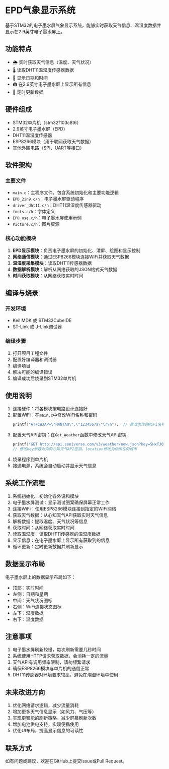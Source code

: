 # EPD气象显示系统

基于STM32的电子墨水屏气象显示系统，能够实时获取天气信息、温湿度数据并显示在2.9英寸电子墨水屏上。

## 功能特点

- 🌦️ 实时获取天气信息（温度、天气状况）
- 🌡️ 读取DHT11温湿度传感器数据
- 📅 显示日期和时间
- 🖨️ 在2.9英寸电子墨水屏上显示所有信息
- 🔄 定时更新数据

## 硬件组成

- STM32单片机（stm32f103c8t6）
- 2.9英寸电子墨水屏（EPD）
- DHT11温湿度传感器
- ESP8266模块（用于联网获取天气数据）
- 其他外围电路（SPI、UART等接口）

## 软件架构

### 主要文件

- `main.c`：主程序文件，包含系统初始化和主要功能逻辑
- `EPD_2in9.c/h`：电子墨水屏驱动程序
- `driver_dht11.c/h`：DHT11温湿度传感器驱动
- `fonts.c/h`：字体定义
- `EPD_use.c/h`：电子墨水屏使用示例
- `Picture.c/h`：图片资源

### 核心功能模块

1. **EPD显示模块**：负责电子墨水屏的初始化、清屏、绘图和显示控制
2. **网络通信模块**：通过ESP8266模块连接WiFi并获取天气数据
3. **温湿度采集模块**：读取DHT11传感器数据
4. **数据解析模块**：解析从网络获取的JSON格式天气数据
5. **时间获取模块**：从网络获取实时时间

## 编译与烧录
 
### 开发环境

- Keil MDK 或 STM32CubeIDE
- ST-Link 或 J-Link调试器

### 编译步骤

1. 打开项目工程文件
2. 配置好编译器和调试器
3. 编译项目
4. 解决可能的编译错误
5. 编译成功后烧录到STM32单片机

## 使用说明

1. 连接硬件：将各模块按电路设计连接好
2. 配置WiFi：在`main.c`中修改WiFi名称和密码
   ```c
   printf("AT+CWJAP=\"HANTAO\",\"1234567a\"\r\n");  // 修改为你的WiFi名称和密码
   ```
3. 配置天气API密钥：在`Get_Weather`函数中修改天气API密钥
   ```c
   printf("GET http://api.seniverse.com/v3/weather/now.json?key=SHxTJ0yyZMhCuawJ9&location=haerbin&language=zh-Hans&unit=c\r\n\r\n");
   // 修改key参数为你的心知天气API密钥，location修改为你所在的城市
   ```
4. 烧录程序到单片机
5. 接通电源，系统会自动启动并显示天气信息

## 系统工作流程

1. 系统初始化：初始化各外设和模块
2. 电子墨水屏测试：显示测试图案确保屏幕正常工作
3. 连接WiFi：使用ESP8266模块连接到指定的WiFi网络
4. 获取天气数据：从心知天气API获取实时天气信息
5. 解析数据：提取温度、天气状况等信息
6. 获取时间：从网络获取实时时间
7. 读取温湿度：读取DHT11传感器的温湿度数据
8. 显示信息：在电子墨水屏上显示所有获取到的信息
9. 循环更新：定时更新数据并刷新显示

## 数据显示布局

电子墨水屏上的数据显示布局如下：

- 顶部：实时时间
- 左侧：日期和星期
- 中间：天气状况图标
- 右侧：WiFi连接状态图标
- 左下：湿度数据
- 右下：温度数据

## 注意事项

1. 电子墨水屏刷新较慢，每次刷新需要几秒时间
2. 系统使用HTTP请求获取数据，会消耗一定的流量
3. 天气API有调用频率限制，请勿频繁请求
4. 确保ESP8266模块与单片机的通信正常
5. DHT11传感器对环境要求较高，避免在潮湿环境中使用

## 未来改进方向

1. 优化网络请求逻辑，减少流量消耗
2. 增加更多天气信息显示（如风力、气压等）
3. 实现更智能的刷新策略，减少屏幕刷新次数
4. 增加电池供电支持，实现便携使用
5. 优化UI布局，提高显示信息的可读性

## 联系方式

如有问题或建议，欢迎在GitHub上提交Issue或Pull Request。